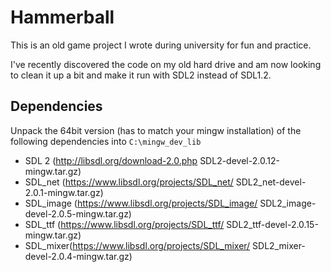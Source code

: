 # Hammerball
This is an old game project I wrote during university for fun and practice. 

I've recently discovered the code on my old hard drive and am now looking to clean it up a bit and make it run with SDL2 instead of SDL1.2.


## Dependencies
Unpack the 64bit version (has to match your mingw installation) of the following dependencies into `C:\mingw_dev_lib`

* SDL 2 (http://libsdl.org/download-2.0.php SDL2-devel-2.0.12-mingw.tar.gz)
* SDL_net (https://www.libsdl.org/projects/SDL_net/ SDL2_net-devel-2.0.1-mingw.tar.gz)
* SDL_image (https://www.libsdl.org/projects/SDL_image/ SDL2_image-devel-2.0.5-mingw.tar.gz)
* SDL_ttf (https://www.libsdl.org/projects/SDL_ttf/ SDL2_ttf-devel-2.0.15-mingw.tar.gz)
* SDL_mixer(https://www.libsdl.org/projects/SDL_mixer/ SDL2_mixer-devel-2.0.4-mingw.tar.gz)